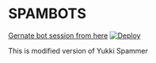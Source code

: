 # SPAMBOTS
[Gernate bot session from here](https://replit.com/@jattpawan/UstadOp#main.py)
[![Deploy](https://www.herokucdn.com/deploy/button.svg)](https://github.com/ChutiyaXpRo/DESTROYER.git)

This is modified version of Yukki Spammer
